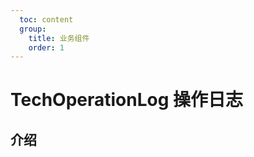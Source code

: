 ```yaml
---
  toc: content
  group:
    title: 业务组件
    order: 1
---
```


# TechOperationLog 操作日志

## 介绍

<code src="./demos/index.tsx"></code>
